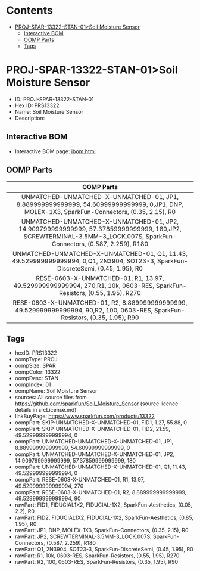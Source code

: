 



Contents
========

* [PROJ-SPAR-13322-STAN-01>Soil Moisture Sensor](#proj-spar-13322-stan-01soil-moisture-sensor)
	* [Interactive BOM](#interactive-bom)
	* [OOMP Parts](#oomp-parts)
	* [Tags](#tags)

# PROJ-SPAR-13322-STAN-01>Soil Moisture Sensor

- ID: PROJ-SPAR-13322-STAN-01
- Hex ID: PRS13322
- Name: Soil Moisture Sensor
- Description: 

## Interactive BOM

- Interactive BOM page: [ibom.html](kicad/bom/ibom.html)

## OOMP Parts
  

|OOMP Parts|
| :---: |
|UNMATCHED-UNMATCHED-X-UNMATCHED-01, JP1, 8.889999999999999, 54.60999999999999, 0,JP1, DNP, MOLEX-1X3, SparkFun-Connectors, (0.35, 2.15), R0|
|UNMATCHED-UNMATCHED-X-UNMATCHED-01, JP2, 14.909799999999999, 57.37859999999999, 180,JP2, SCREWTERMINAL-3.5MM-3_LOCK.007S, SparkFun-Connectors, (0.587, 2.259), R180|
|UNMATCHED-UNMATCHED-X-UNMATCHED-01, Q1, 11.43, 49.529999999999994, 0,Q1, 2N3904, SOT23-3, SparkFun-DiscreteSemi, (0.45, 1.95), R0|
|RESE-0603-X-UNMATCHED-01, R1, 13.97, 49.529999999999994, 270,R1, 10k, 0603-RES, SparkFun-Resistors, (0.55, 1.95), R270|
|RESE-0603-X-UNMATCHED-01, R2, 8.889999999999999, 49.529999999999994, 90,R2, 100, 0603-RES, SparkFun-Resistors, (0.35, 1.95), R90|

## Tags

- hexID: PRS13322
- oompType: PROJ
- oompSize: SPAR
- oompColor: 13322
- oompDesc: STAN
- oompIndex: 01
- oompName: Soil Moisture Sensor
- sources: All source files from https://github.com/sparkfun/Soil_Moisture_Sensor (source licence details in srcLicense.md)
- linkBuyPage: https://www.sparkfun.com/products/13322
- oompPart: SKIP-UNMATCHED-X-UNMATCHED-01, FID1, 1.27, 55.88, 0
- oompPart: SKIP-UNMATCHED-X-UNMATCHED-01, FID2, 21.59, 49.529999999999994, 0
- oompPart: UNMATCHED-UNMATCHED-X-UNMATCHED-01, JP1, 8.889999999999999, 54.60999999999999, 0
- oompPart: UNMATCHED-UNMATCHED-X-UNMATCHED-01, JP2, 14.909799999999999, 57.37859999999999, 180
- oompPart: UNMATCHED-UNMATCHED-X-UNMATCHED-01, Q1, 11.43, 49.529999999999994, 0
- oompPart: RESE-0603-X-UNMATCHED-01, R1, 13.97, 49.529999999999994, 270
- oompPart: RESE-0603-X-UNMATCHED-01, R2, 8.889999999999999, 49.529999999999994, 90
- rawPart: FID1, FIDUCIAL1X2, FIDUCIAL-1X2, SparkFun-Aesthetics, (0.05, 2.2), R0
- rawPart: FID2, FIDUCIAL1X2, FIDUCIAL-1X2, SparkFun-Aesthetics, (0.85, 1.95), R0
- rawPart: JP1, DNP, MOLEX-1X3, SparkFun-Connectors, (0.35, 2.15), R0
- rawPart: JP2, SCREWTERMINAL-3.5MM-3_LOCK.007S, SparkFun-Connectors, (0.587, 2.259), R180
- rawPart: Q1, 2N3904, SOT23-3, SparkFun-DiscreteSemi, (0.45, 1.95), R0
- rawPart: R1, 10k, 0603-RES, SparkFun-Resistors, (0.55, 1.95), R270
- rawPart: R2, 100, 0603-RES, SparkFun-Resistors, (0.35, 1.95), R90
